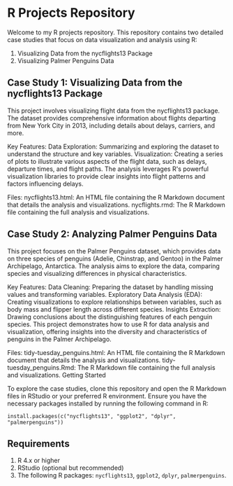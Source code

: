 # R Projects Repository

Welcome to my R projects repository. This repository contains two detailed case studies that focus on data visualization and analysis using R:

1. Visualizing Data from the nycflights13 Package
2. Visualizing Palmer Penguins Data

## Case Study 1: Visualizing Data from the nycflights13 Package

This project involves visualizing flight data from the nycflights13 package. The dataset provides comprehensive information about flights departing from New York City in 2013, including details about delays, carriers, and more.

Key Features:
Data Exploration: Summarizing and exploring the dataset to understand the structure and key variables.
Visualization: Creating a series of plots to illustrate various aspects of the flight data, such as delays, departure times, and flight paths.
The analysis leverages R's powerful visualization libraries to provide clear insights into flight patterns and factors influencing delays.

Files:
nycflights13.html: An HTML file containing the R Markdown document that details the analysis and visualizations.
nycflights.rmd: The R Markdown file containing the full analysis and visualizations.
## Case Study 2: Analyzing Palmer Penguins Data

This project focuses on the Palmer Penguins dataset, which provides data on three species of penguins (Adelie, Chinstrap, and Gentoo) in the Palmer Archipelago, Antarctica. The analysis aims to explore the data, comparing species and visualizing differences in physical characteristics.

Key Features:
Data Cleaning: Preparing the dataset by handling missing values and transforming variables.
Exploratory Data Analysis (EDA): Creating visualizations to explore relationships between variables, such as body mass and flipper length across different species.
Insights Extraction: Drawing conclusions about the distinguishing features of each penguin species.
This project demonstrates how to use R for data analysis and visualization, offering insights into the diversity and characteristics of penguins in the Palmer Archipelago.

Files:
tidy-tuesday_penguins.html: An HTML file containing the R Markdown document that details the analysis and visualizations.
tidy-tuesday_penguins.Rmd: The R Markdown file containing the full analysis and visualizations.
Getting Started

To explore the case studies, clone this repository and open the R Markdown files in RStudio or your preferred R environment. Ensure you have the necessary packages installed by running the following command in R:

`install.packages(c("nycflights13", "ggplot2", "dplyr", "palmerpenguins"))`

## Requirements

1. R 4.x or higher
2. RStudio (optional but recommended)
3. The following R packages: `nycflights13`, `ggplot2`, `dplyr`, `palmerpenguins`.
